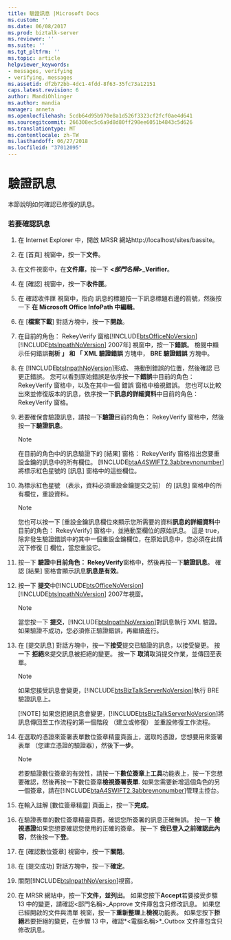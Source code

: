 ```yaml
---
title: 驗證訊息 |Microsoft Docs
ms.custom: ''
ms.date: 06/08/2017
ms.prod: biztalk-server
ms.reviewer: ''
ms.suite: ''
ms.tgt_pltfrm: ''
ms.topic: article
helpviewer_keywords:
- messages, verifying
- verifying, messages
ms.assetid: df2b72bb-4dc1-4fdd-8f63-35fc73a12151
caps.latest.revision: 6
author: MandiOhlinger
ms.author: mandia
manager: anneta
ms.openlocfilehash: 5cdb64d95b970e8a1d526f3323cf2fcf0ae4d641
ms.sourcegitcommit: 266308ec5c6a9d8d80ff298ee6051b4843c5d626
ms.translationtype: MT
ms.contentlocale: zh-TW
ms.lasthandoff: 06/27/2018
ms.locfileid: "37012095"
---
```

# <a name="verifying-a-message"></a>驗證訊息
本節說明如何確認已修復的訊息。  

### <a name="to-verify-a-message"></a>若要確認訊息  

1. 在 Internet Explorer 中，開啟 MRSR 網站http://localhost/sites/bassite。  

2. 在 [首頁] 視窗中，按一下**文件**。  

3. 在文件視窗中，在**文件庫**，按一下 **\<*部門名稱*\>_Verifier**。  

4. 在 [確認] 視窗中，按一下**收件匣**。  

5. 在 確認收件匣 視窗中，指向 訊息的標題按一下訊息標題右邊的箭號，然後按一下 **在 Microsoft Office InfoPath 中編輯**。  

6. 在 [**檔案下載**] 對話方塊中，按一下**開啟**。  

7. 在目前的角色： RekeyVerify 窗格[!INCLUDE[btsOfficeNoVersion](../../includes/btsofficenoversion-md.md)] [!INCLUDE[btsInpathNoVersion](../../includes/btsinpathnoversion-md.md)] 2007年] 視窗中，按一下**錯誤**。 檢閱中顯示任何錯誤**剖析 」 和 「 XML 驗證錯誤** 方塊中， **BRE 驗證錯誤** 方塊中。  

8. 在 [!INCLUDE[btsInpathNoVersion](../../includes/btsinpathnoversion-md.md)]形成、 捲動到錯誤的位置，然後確認 已更正錯誤。 您可以看到原始錯誤是依序按一下**錯誤**中目前的角色： RekeyVerify 窗格中，以及在其中一個 錯誤 窗格中檢視錯誤。 您也可以比較出來並修復版本的訊息，依序按一下**訊息的詳細資料**中目前的角色： RekeyVerify 窗格。  

9. 若要確保會驗證訊息，請按一下**驗證**目前的角色： RekeyVerify 窗格中，然後按一下**驗證訊息**。  

   > [!NOTE]
   >  在目前的角色中的訊息驗證下的 [結果] 窗格： RekeyVerify 窗格指出您要重設金鑰的訊息中的所有欄位。 [!INCLUDE[btaA4SWIFT2.3abbrevnonumber](../../includes/btaa4swift2-3abbrevnonumber-md.md)] 將標示紅色星號的 [訊息] 窗格中的這些欄位。  

10. 為標示紅色星號 （表示，資料必須重設金鑰提交之前） 的 [訊息] 窗格中的所有欄位，重設資料。  

    > [!NOTE]
    >  您也可以按一下 [重設金鑰訊息欄位來顯示您所需要的資料**訊息的詳細資料**中目前的角色： RekeyVerify] 窗格中，並捲動至欄位的原始訊息。 這是 true，除非發生驗證錯誤中的其中一個重設金鑰欄位，在原始訊息中，您必須在此情況下修復 [] 欄位，當您重設它。  

11. 按一下 **驗證**中**目前角色： RekeyVerify**窗格中，然後再按一下**驗證訊息**。 確認 [結果] 窗格會顯示訊息**訊息是有效**。  

12. 按一下 **提交**中[!INCLUDE[btsOfficeNoVersion](../../includes/btsofficenoversion-md.md)] [!INCLUDE[btsInpathNoVersion](../../includes/btsinpathnoversion-md.md)] 2007年視窗。  

    > [!NOTE]
    >  當您按一下 **提交**，[!INCLUDE[btsInpathNoVersion](../../includes/btsinpathnoversion-md.md)]對訊息執行 XML 驗證。 如果驗證不成功，您必須修正驗證錯誤，再繼續進行。  

13. 在 [提交訊息] 對話方塊中，按一下**接受**提交已驗證的訊息，以接受變更。 按一下 **拒絕**來提交訊息被拒絕的變更。 按一下 **取消**取消提交作業，並傳回至表單。  

    > [!NOTE]
    >  如果您接受訊息會變更，[!INCLUDE[btsBizTalkServerNoVersion](../../includes/btsbiztalkservernoversion-md.md)]執行 BRE 驗證訊息上。  
    > 
    > [!NOTE]
    >  如果您拒絕訊息會變更，[!INCLUDE[btsBizTalkServerNoVersion](../../includes/btsbiztalkservernoversion-md.md)]將訊息傳回至工作流程的第一個階段 （建立或修復） 並重設修復工作流程。  

14. 在選取的憑證來簽署表單數位簽章精靈頁面上，選取的憑證，您想要用來簽署表單 （您建立憑證的驗證器），然後**下一步**。  

    > [!NOTE]
    >  若要驗證數位簽章的有效性，請按一下**數位簽章**上**工具**功能表上，按一下您想要確認，然後再按一下數位簽章**檢視簽署表單**. 如果您需要新增這個角色的另一個簽章，請在[!INCLUDE[btaA4SWIFT2.3abbrevnonumber](../../includes/btaa4swift2-3abbrevnonumber-md.md)]管理主控台。  

15. 在輸入註解 [數位簽章精靈] 頁面上，按一下**完成**。  

16. 在驗證表單的數位簽章精靈頁面，確認您所簽署的訊息正確無誤。 按一下 **檢視憑證**如果您想要確認您使用的正確的簽章。 按一下 **我已登入之前確認此內容**，然後按一下**登**。  

17. 在 [確認數位簽章] 視窗中，按一下**關閉**。  

18. 在 [提交成功] 對話方塊中，按一下**確定**。  

19. 關閉[!INCLUDE[btsInpathNoVersion](../../includes/btsinpathnoversion-md.md)]視窗。  

20. 在 MRSR 網站中，按一下**文件，並列出**。 如果您按下**Accept**若要接受步驟 13 中的變更，請確認\<部門名稱\>_Approve 文件庫包含只修改訊息。 如果您已經開啟的文件與清單 視窗，按一下**重新整理**上**檢視**功能表。 如果您按下**拒絕**若要拒絕的變更，在步驟 13 中，確認*\<電腦名稱\>*_Outbox 文件庫包含只修改訊息。
